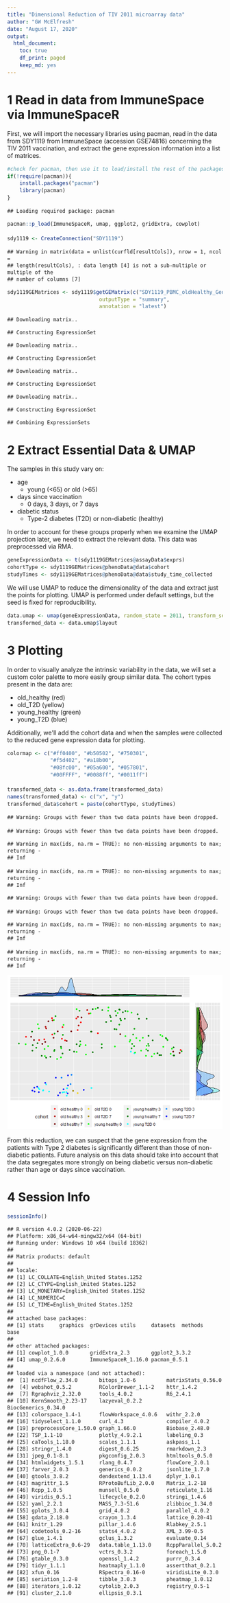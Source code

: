 ```yaml
---
title: "Dimensional Reduction of TIV 2011 microarray data"
author: "GW McElfresh"
date: "August 17, 2020"
output:
  html_document:
    toc: true
    df_print: paged
    keep_md: yes
---
```

# 1 Read in data from ImmuneSpace via ImmuneSpaceR
First, we will import the necessary libraries using pacman, read in the data from SDY1119 from ImmuneSpace (accession GSE74816) concerning the TIV 2011 vaccination, and extract the gene expression information into a list of matrices. 


```r
#check for pacman, then use it to load/install the rest of the packages
if(!require(pacman)){
    install.packages("pacman")
    library(pacman)
}
```

```
## Loading required package: pacman
```

```r
pacman::p_load(ImmuneSpaceR, umap, ggplot2, gridExtra, cowplot)

sdy1119 <- CreateConnection("SDY1119")
```

```
## Warning in matrix(data = unlist(curfld[resultCols]), nrow = 1, ncol =
## length(resultCols), : data length [4] is not a sub-multiple or multiple of the
## number of columns [7]
```

```r
sdy1119GEMatrices <- sdy1119$getGEMatrix(c("SDY1119_PBMC_oldHealthy_Geo", "SDY1119_PBMC_oldT2D_Geo",  "SDY1119_PBMC_youngT2D_Geo", "SDY1119_PBMC_youngHealthy_Geo"), 
                              outputType = "summary", 
                              annotation = "latest")
```

```
## Downloading matrix..
```

```
## Constructing ExpressionSet
```

```
## Downloading matrix..
```

```
## Constructing ExpressionSet
```

```
## Downloading matrix..
```

```
## Constructing ExpressionSet
```

```
## Downloading matrix..
```

```
## Constructing ExpressionSet
```

```
## Combining ExpressionSets
```
# 2 Extract Essential Data & UMAP

The samples in this study vary on:

* age 
  + young (<65) or old (>65)
* days since vaccination
  + 0 days, 3 days, or 7 days
* diabetic status
  + Type-2 diabetes (T2D) or non-diabetic (healthy)
  
In order to account for these groups properly when we examine the UMAP projection later, we need to extract the relevant data. This data was preprocessed via RMA.  


```r
geneExpressionData <- t(sdy1119GEMatrices@assayData$exprs)
cohortType <- sdy1119GEMatrices@phenoData@data$cohort
studyTimes <- sdy1119GEMatrices@phenoData@data$study_time_collected
```

We will use UMAP to reduce the dimensionality of the data and extract just the points for plotting. UMAP is performed under default settings, but the seed is fixed for reproducibility.


```r
data.umap <- umap(geneExpressionData, random_state = 2011, transform_seed = 2011)
transformed_data <- data.umap$layout
```

# 3 Plotting

In order to visually analyze the intrinsic variability in the data, we will set a custom color palette to more easily group similar data. The cohort types present in the data are: 

* old_healthy (red) 
* old_T2D (yellow)
* young_healthy (green)
* young_T2D (blue) 

Additionally, we'll add the cohort data and when the samples were collected to the reduced gene expression data for plotting.


```r
colormap <- c("#ff0400", "#b50502", "#750301",
              "#f5d402", "#a18b00", 
              "#08fc00", "#05a600", "#057801", 
              "#00FFFF", "#0088ff", "#0011ff")

transformed_data <- as.data.frame(transformed_data)
names(transformed_data) <- c("x", "y")
transformed_data$cohort = paste(cohortType, studyTimes)
```


```
## Warning: Groups with fewer than two data points have been dropped.

## Warning: Groups with fewer than two data points have been dropped.
```

```
## Warning in max(ids, na.rm = TRUE): no non-missing arguments to max; returning -
## Inf

## Warning in max(ids, na.rm = TRUE): no non-missing arguments to max; returning -
## Inf
```

```
## Warning: Groups with fewer than two data points have been dropped.

## Warning: Groups with fewer than two data points have been dropped.
```

```
## Warning in max(ids, na.rm = TRUE): no non-missing arguments to max; returning -
## Inf

## Warning in max(ids, na.rm = TRUE): no non-missing arguments to max; returning -
## Inf
```

![](Dimensionality_Reduction_files/figure-html/plots-1.png)<!-- -->

From this reduction, we can suspect that the gene expression from the patients with Type 2 diabetes is significantly different than those of non-diabetic patients. Future analysis on this data should take into account that the data segregates more strongly on being diabetic versus non-diabetic rather than age or days since vaccination. 

# 4 Session Info

```r
sessionInfo()
```

```
## R version 4.0.2 (2020-06-22)
## Platform: x86_64-w64-mingw32/x64 (64-bit)
## Running under: Windows 10 x64 (build 18362)
## 
## Matrix products: default
## 
## locale:
## [1] LC_COLLATE=English_United States.1252 
## [2] LC_CTYPE=English_United States.1252   
## [3] LC_MONETARY=English_United States.1252
## [4] LC_NUMERIC=C                          
## [5] LC_TIME=English_United States.1252    
## 
## attached base packages:
## [1] stats     graphics  grDevices utils     datasets  methods   base     
## 
## other attached packages:
## [1] cowplot_1.0.0       gridExtra_2.3       ggplot2_3.3.2      
## [4] umap_0.2.6.0        ImmuneSpaceR_1.16.0 pacman_0.5.1       
## 
## loaded via a namespace (and not attached):
##  [1] ncdfFlow_2.34.0       bitops_1.0-6          matrixStats_0.56.0   
##  [4] webshot_0.5.2         RColorBrewer_1.1-2    httr_1.4.2           
##  [7] Rgraphviz_2.32.0      tools_4.0.2           R6_2.4.1             
## [10] KernSmooth_2.23-17    lazyeval_0.2.2        BiocGenerics_0.34.0  
## [13] colorspace_1.4-1      flowWorkspace_4.0.6   withr_2.2.0          
## [16] tidyselect_1.1.0      curl_4.3              compiler_4.0.2       
## [19] preprocessCore_1.50.0 graph_1.66.0          Biobase_2.48.0       
## [22] TSP_1.1-10            plotly_4.9.2.1        labeling_0.3         
## [25] caTools_1.18.0        scales_1.1.1          askpass_1.1          
## [28] stringr_1.4.0         digest_0.6.25         rmarkdown_2.3        
## [31] jpeg_0.1-8.1          pkgconfig_2.0.3       htmltools_0.5.0      
## [34] htmlwidgets_1.5.1     rlang_0.4.7           flowCore_2.0.1       
## [37] farver_2.0.3          generics_0.0.2        jsonlite_1.7.0       
## [40] gtools_3.8.2          dendextend_1.13.4     dplyr_1.0.1          
## [43] magrittr_1.5          RProtoBufLib_2.0.0    Matrix_1.2-18        
## [46] Rcpp_1.0.5            munsell_0.5.0         reticulate_1.16      
## [49] viridis_0.5.1         lifecycle_0.2.0       stringi_1.4.6        
## [52] yaml_2.2.1            MASS_7.3-51.6         zlibbioc_1.34.0      
## [55] gplots_3.0.4          grid_4.0.2            parallel_4.0.2       
## [58] gdata_2.18.0          crayon_1.3.4          lattice_0.20-41      
## [61] knitr_1.29            pillar_1.4.6          Rlabkey_2.5.1        
## [64] codetools_0.2-16      stats4_4.0.2          XML_3.99-0.5         
## [67] glue_1.4.1            gclus_1.3.2           evaluate_0.14        
## [70] latticeExtra_0.6-29   data.table_1.13.0     RcppParallel_5.0.2   
## [73] png_0.1-7             vctrs_0.3.2           foreach_1.5.0        
## [76] gtable_0.3.0          openssl_1.4.2         purrr_0.3.4          
## [79] tidyr_1.1.1           heatmaply_1.1.0       assertthat_0.2.1     
## [82] xfun_0.16             RSpectra_0.16-0       viridisLite_0.3.0    
## [85] seriation_1.2-8       tibble_3.0.3          pheatmap_1.0.12      
## [88] iterators_1.0.12      cytolib_2.0.3         registry_0.5-1       
## [91] cluster_2.1.0         ellipsis_0.3.1
```
